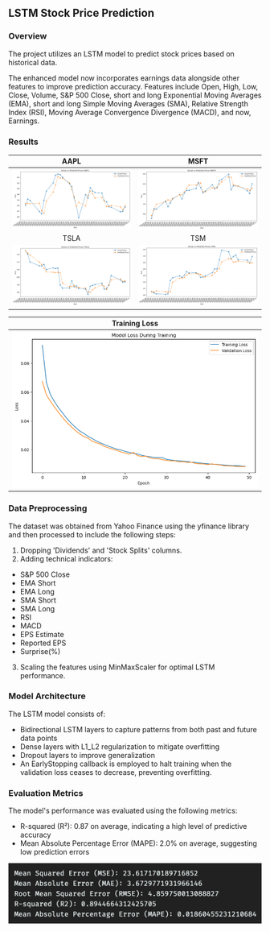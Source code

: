 ## LSTM Stock Price Prediction

### Overview

The project utilizes an LSTM model to predict stock prices based on historical data.

The enhanced model now incorporates earnings data alongside other features to improve prediction accuracy. Features include Open, High, Low, Close, Volume, S&P 500 Close, short and long Exponential Moving Averages (EMA), short and long Simple Moving Averages (SMA), Relative Strength Index (RSI), Moving Average Convergence Divergence (MACD), and now, Earnings.

### Results

|                                             AAPL                                              |                                             MSFT                                             |
| :-------------------------------------------------------------------------------------------: | :------------------------------------------------------------------------------------------: |
| ![AAPL](https://github.com/Jason-Wuuuu/stock_price_prediction/blob/main/predictions/AAPL.png) | ![TSM](https://github.com/Jason-Wuuuu/stock_price_prediction/blob/main/predictions/MSFT.png) |
|                                             TSLA                                              |                                             TSM                                              |
| ![TSLA](https://github.com/Jason-Wuuuu/stock_price_prediction/blob/main/predictions/TSLA.png) | ![MSFT](https://github.com/Jason-Wuuuu/stock_price_prediction/blob/main/predictions/TSM.png) |

|                                             Training Loss                                              |
| :----------------------------------------------------------------------------------------------------: |
| ![Training Loss](https://github.com/Jason-Wuuuu/stock_price_prediction/blob/main/predictions/loss.png) |

### Data Preprocessing

The dataset was obtained from Yahoo Finance using the yfinance library and then processed to include the following steps:

1. Dropping 'Dividends' and 'Stock Splits' columns.
2. Adding technical indicators:

- S&P 500 Close
- EMA Short
- EMA Long
- SMA Short
- SMA Long
- RSI
- MACD
- EPS Estimate
- Reported EPS
- Surprise(%)

3. Scaling the features using MinMaxScaler for optimal LSTM performance.

### Model Architecture

The LSTM model consists of:

- Bidirectional LSTM layers to capture patterns from both past and future data points
- Dense layers with L1_L2 regularization to mitigate overfitting
- Dropout layers to improve generalization
- An EarlyStopping callback is employed to halt training when the validation loss ceases to decrease, preventing overfitting.

### Evaluation Metrics

The model's performance was evaluated using the following metrics:

- R-squared (R²): 0.87 on average, indicating a high level of predictive accuracy
- Mean Absolute Percentage Error (MAPE): 2.0% on average, suggesting low prediction errors

![Model](https://github.com/Jason-Wuuuu/stock_price_prediction/blob/main/predictions/score.png)
